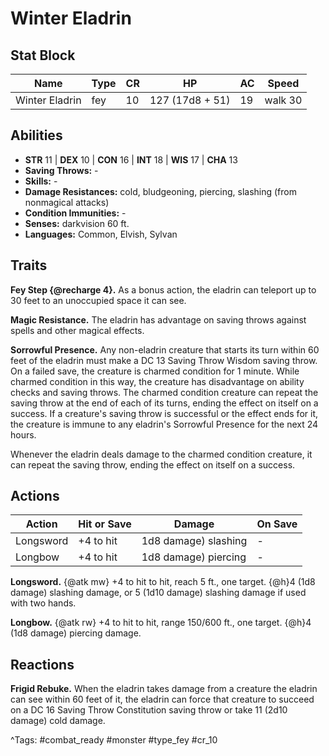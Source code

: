 # Winter Eladrin

## Stat Block

| Name | Type | CR | HP | AC | Speed |
|------|------|----|----|----|-------|
| Winter Eladrin | fey | 10 | 127 (17d8 + 51) | 19 | walk 30 |

## Abilities

- **STR** 11 | **DEX** 10 | **CON** 16 | **INT** 18 | **WIS** 17 | **CHA** 13
- **Saving Throws:** -  
- **Skills:** -  
- **Damage Resistances:** cold, bludgeoning, piercing, slashing (from nonmagical attacks)  
- **Condition Immunities:** -  
- **Senses:** darkvision 60 ft.  
- **Languages:** Common, Elvish, Sylvan

## Traits

**Fey Step {@recharge 4}.** As a bonus action, the eladrin can teleport up to 30 feet to an unoccupied space it can see.

**Magic Resistance.** The eladrin has advantage on saving throws against spells and other magical effects.

**Sorrowful Presence.** Any non-eladrin creature that starts its turn within 60 feet of the eladrin must make a DC 13 Saving Throw Wisdom saving throw. On a failed save, the creature is charmed condition for 1 minute. While charmed condition in this way, the creature has disadvantage on ability checks and saving throws. The charmed condition creature can repeat the saving throw at the end of each of its turns, ending the effect on itself on a success. If a creature's saving throw is successful or the effect ends for it, the creature is immune to any eladrin's Sorrowful Presence for the next 24 hours.

Whenever the eladrin deals damage to the charmed condition creature, it can repeat the saving throw, ending the effect on itself on a success.


## Actions

| Action | Hit or Save | Damage | On Save |
|--------|--------------|--------|----------|
| Longsword | +4 to hit | 1d8 damage) slashing | - |
| Longbow | +4 to hit | 1d8 damage) piercing | - |

**Longsword.** {@atk mw} +4 to hit to hit, reach 5 ft., one target. {@h}4 (1d8 damage) slashing damage, or 5 (1d10 damage) slashing damage if used with two hands.

**Longbow.** {@atk rw} +4 to hit to hit, range 150/600 ft., one target. {@h}4 (1d8 damage) piercing damage.

## Reactions

**Frigid Rebuke.** When the eladrin takes damage from a creature the eladrin can see within 60 feet of it, the eladrin can force that creature to succeed on a DC 16 Saving Throw Constitution saving throw or take 11 (2d10 damage) cold damage.



^Tags: #combat_ready #monster #type_fey #cr_10